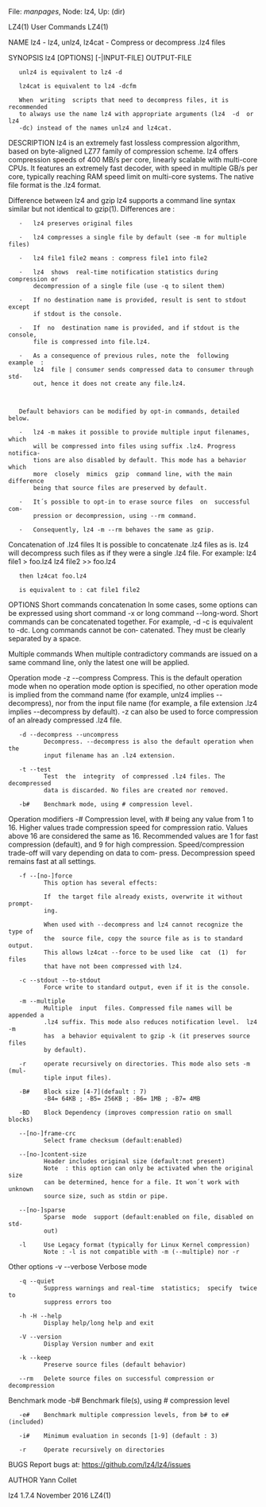 File: *manpages*,  Node: lz4,  Up: (dir)

LZ4(1)                           User Commands                          LZ4(1)



NAME
       lz4 - lz4, unlz4, lz4cat - Compress or decompress .lz4 files

SYNOPSIS
       lz4 [OPTIONS] [-|INPUT-FILE] OUTPUT-FILE

       unlz4 is equivalent to lz4 -d

       lz4cat is equivalent to lz4 -dcfm

       When  writing  scripts that need to decompress files, it is recommended
       to always use the name lz4 with appropriate arguments (lz4  -d  or  lz4
       -dc) instead of the names unlz4 and lz4cat.

DESCRIPTION
       lz4  is  an  extremely  fast  lossless  compression algorithm, based on
       byte-aligned LZ77 family of compression scheme. lz4 offers  compression
       speeds of 400 MB/s per core, linearly scalable with multi-core CPUs. It
       features an extremely fast decoder, with speed  in  multiple  GB/s  per
       core,  typically  reaching  RAM  speed limit on multi-core systems. The
       native file format is the .lz4 format.

   Difference between lz4 and gzip
       lz4 supports a  command  line  syntax  similar  but  not  identical  to
       gzip(1). Differences are :

       ·   lz4 preserves original files

       ·   lz4 compresses a single file by default (see -m for multiple files)

       ·   lz4 file1 file2 means : compress file1 into file2

       ·   lz4  shows  real-time notification statistics during compression or
           decompression of a single file (use -q to silent them)

       ·   If no destination name is provided, result is sent to stdout except
           if stdout is the console.

       ·   If  no  destination name is provided, and if stdout is the console,
           file is compressed into file.lz4.

       ·   As a consequence of previous rules, note the  following  example  :
           lz4  file | consumer sends compressed data to consumer through std‐
           out, hence it does not create any file.lz4.



       Default behaviors can be modified by opt-in commands, detailed below.

       ·   lz4 -m makes it possible to provide multiple input filenames, which
           will be compressed into files using suffix .lz4. Progress notifica‐
           tions are also disabled by default. This mode has a behavior  which
           more  closely  mimics  gzip  command line, with the main difference
           being that source files are preserved by default.

       ·   It´s possible to opt-in to erase source files  on  successful  com‐
           pression or decompression, using --rm command.

       ·   Consequently, lz4 -m --rm behaves the same as gzip.



   Concatenation of .lz4 files
       It  is  possible  to  concatenate .lz4 files as is. lz4 will decompress
       such files as if they were a single .lz4 file. For example: lz4 file1 >
       foo.lz4 lz4 file2 >> foo.lz4

       then lz4cat foo.lz4

       is equivalent to : cat file1 file2

OPTIONS
   Short commands concatenation
       In  some cases, some options can be expressed using short command -x or
       long command --long-word. Short commands can be concatenated  together.
       For  example,  -d -c is equivalent to -dc. Long commands cannot be con‐
       catenated. They must be clearly separated by a space.

   Multiple commands
       When multiple contradictory commands are issued on a same command line,
       only the latest one will be applied.

   Operation mode
       -z --compress
              Compress.  This  is the default operation mode when no operation
              mode option is specified, no other  operation  mode  is  implied
              from the command name (for example, unlz4 implies --decompress),
              nor from the input file name (for example, a file extension .lz4
              implies  --decompress  by default). -z can also be used to force
              compression of an already compressed .lz4 file.

       -d --decompress --uncompress
              Decompress. --decompress is also the default operation when  the
              input filename has an .lz4 extension.

       -t --test
              Test  the  integrity  of compressed .lz4 files. The decompressed
              data is discarded. No files are created nor removed.

       -b#    Benchmark mode, using # compression level.

   Operation modifiers
       -#     Compression level, with # being any value from 1 to  16.  Higher
              values  trade  compression  speed  for compression ratio. Values
              above 16 are considered the same as 16. Recommended values are 1
              for  fast  compression  (default),  and  9 for high compression.
              Speed/compression trade-off will vary depending on data to  com‐
              press. Decompression speed remains fast at all settings.

       -f --[no-]force
              This option has several effects:

              If  the target file already exists, overwrite it without prompt‐
              ing.

              When used with --decompress and lz4 cannot recognize the type of
              the  source file, copy the source file as is to standard output.
              This allows lz4cat --force to be used like  cat  (1)  for  files
              that have not been compressed with lz4.

       -c --stdout --to-stdout
              Force write to standard output, even if it is the console.

       -m --multiple
              Multiple  input  files. Compressed file names will be appended a
              .lz4 suffix. This mode also reduces notification level.  lz4  -m
              has  a behavior equivalent to gzip -k (it preserves source files
              by default).

       -r     operate recursively on directories. This mode also sets -m (mul‐
              tiple input files).

       -B#    Block size [4-7](default : 7)
              -B4= 64KB ; -B5= 256KB ; -B6= 1MB ; -B7= 4MB

       -BD    Block Dependency (improves compression ratio on small blocks)

       --[no-]frame-crc
              Select frame checksum (default:enabled)

       --[no-]content-size
              Header includes original size (default:not present)
              Note  : this option can only be activated when the original size
              can be determined, hence for a file. It won´t work with  unknown
              source size, such as stdin or pipe.

       --[no-]sparse
              Sparse  mode  support (default:enabled on file, disabled on std‐
              out)

       -l     Use Legacy format (typically for Linux Kernel compression)
              Note : -l is not compatible with -m (--multiple) nor -r

   Other options
       -v --verbose
              Verbose mode

       -q --quiet
              Suppress warnings and real-time  statistics;  specify  twice  to
              suppress errors too

       -h -H --help
              Display help/long help and exit

       -V --version
              Display Version number and exit

       -k --keep
              Preserve source files (default behavior)

       --rm   Delete source files on successful compression or decompression

   Benchmark mode
       -b#    Benchmark file(s), using # compression level

       -e#    Benchmark multiple compression levels, from b# to e# (included)

       -i#    Minimum evaluation in seconds [1-9] (default : 3)

       -r     Operate recursively on directories

BUGS
       Report bugs at: https://github.com/lz4/lz4/issues

AUTHOR
       Yann Collet



lz4 1.7.4                        November 2016                          LZ4(1)
